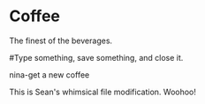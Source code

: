 # Coffee
The finest of the beverages. 

#Type something, save something, and close it. 

nina-get a new coffee

This is Sean's whimsical file modification. Woohoo! 

